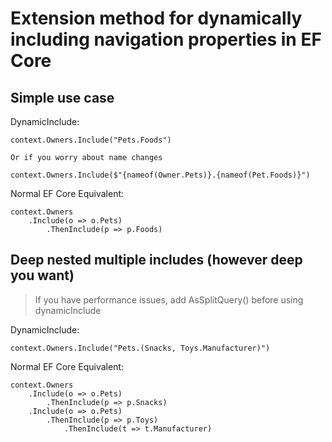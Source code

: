 # Extension method for dynamically including navigation properties in EF Core

## Simple use case
DynamicInclude:

	context.Owners.Include("Pets.Foods")
	
	Or if you worry about name changes
	
	context.Owners.Include($"{nameof(Owner.Pets)}.{nameof(Pet.Foods)}")

	
Normal EF Core Equivalent:

	context.Owners
		.Include(o => o.Pets)
			.ThenInclude(p => p.Foods)

## Deep nested multiple includes (however deep you want)

>If you have performance issues, add AsSplitQuery() before using dynamicInclude

DynamicInclude:

	context.Owners.Include("Pets.(Snacks, Toys.Manufacturer)")

Normal EF Core Equivalent:

	context.Owners
		.Include(o => o.Pets)
			.ThenInclude(p => p.Snacks)
		.Include(o => o.Pets)
			.ThenInclude(p => p.Toys)
				.ThenInclude(t => t.Manufacturer)

